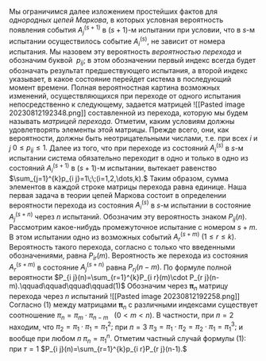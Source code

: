Мы ограничимся далее изложением простейших фактов для *однородных цепей Маркова*, в которых условная вероятность появления события $A_{j}^{(s+1)}$ в $(s+1)$-м испытании при условии, что в $s$-м испытании осуществилось событие $A_{i}^{(s)}$, не зависит от номера испытания. Мы назовем эту вероятность *вероятностью перехода* и обозначим буквой $\ p_{i j}$; в этом обозначении первый индекс всегда будет обозначать результат предшествующего испытания, а второй индекс указывает, в какое  состояние перейдет система в последующий момент времени.
Полная вероятностная картина возможных изменений, осуществляющихся при переходе от одного испытания непосредственно к следующему, задается матрицей
![[Pasted image 20230812192348.png]]
составленной из перехода, которую мы будем называть  *матрицей перехода*.
Отметим, каким условиям должны удовлетворять элементы этой матрицы. Прежде всего, они, как вероятности, должны быть неотрицательными числами, т.е. при всех $i$ и $j$
$0\leq p_{i j}\leq1.$ Далее из того, что при переходе из  состояний $A_{i}^{(s)}$ в $s$-м испытании система обязательно переходит в одно и только в одно из состояний $A_{i}^{(s+1)}$ в $(s+1)$-м испытании, вытекает равенство $\sum_{j=1}^{k}p_{i j}=1\;\;(i=1,2,\dots,k).$ Таким образом, сумма элементов в каждой строке матрицы перехода равна единице.
Наша первая задача в теории цепей Маркова состоит в определении вероятности перехода из состояния ${A}_{i}^{(s)}$ в $s$-м испытании в состояние $A_{j}^{(s+n)}$ через $n$ испытаний. Обозначим эту вероятность знаком $P_{i j}(n).$ 
Рассмотрим какое-нибудь промежуточное испытание с номером $s+m$. В этом испытании одно из возможных событий $A_{r}^{(s+m)}\ (1\leqslant r\leqslant k).$ Вероятность такого перехода, согласно с только что введенными обозначениями, равна  $P_{i r}(m).$ Вероятность же перехода из состояния $A_{r}^{(s+m)}$ в состояние $A_{j}^{(s+n)}$ равна $P_{r j}(n-m).$ По формуле полной вероятности
$P_{i j}(n)=\sum_{r=1}^{k}P_{i r}(m)\cdot P_{r j}(n-m).\qquad\qquad\qquad\qquad(1)$
Обозначим через ${\boldsymbol{\pi}}_{n}$ матрицу перехода через $n$ испытаний 
![[Pasted image 20230812192258.png]]
Согласно $(1)$ между матрицами ${\boldsymbol{\pi}}_{n}$ с различными индексами существует соотношение $\pi_{n}=\pi_{m}\cdot\pi_{n-m}\ \ \ (0\lt m\lt n).$
В частности, при $п = 2$ находим, что $\pi_{2}=\pi_{1}\cdot\pi_{1}=\pi_{1}^{2};$
при $п=3$ $\pi_{3}=\pi_{1}\cdot\pi_{2}=\pi_{2}\cdot\pi_{1}=\pi_{1}^{3};$
и вообще при любом $п$ $\pi_{n}=\pi_{1}^{n}.$
Отметим частный случай формулы $(1)$: при $т = 1$
$P_{i j}(n)=\sum_{r=1}^{k}p_{i r}P_{r j}(n-1).$
